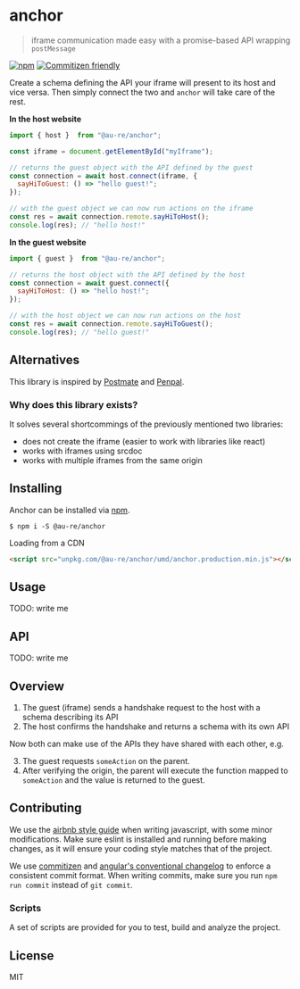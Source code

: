 [npm-url]: https://www.npmjs.com/package/@au-re/anchor
[npm-image]: https://badge.fury.io/js/postmate.svg
[commitizen-url]: http://commitizen.github.io/cz-cli/
[commitizen-image]: https://img.shields.io/badge/commitizen-friendly-brightgreen.svg

# anchor

> iframe communication made easy with a promise-based API wrapping `postMessage`

[![npm][npm-image]][npm-url]
[![Commitizen friendly][commitizen-image]][commitizen-url]

Create a schema defining the API your iframe will present to its host and vice versa. Then simply connect the two and `anchor` will take care of the rest.

**In the host website**

```js
import { host }  from "@au-re/anchor";

const iframe = document.getElementById("myIframe");

// returns the guest object with the API defined by the guest
const connection = await host.connect(iframe, {
  sayHiToGuest: () => "hello guest!";
});

// with the guest object we can now run actions on the iframe
const res = await connection.remote.sayHiToHost();
console.log(res); // "hello host!"
```
**In the guest website**

```js
import { guest }  from "@au-re/anchor";

// returns the host object with the API defined by the host
const connection = await guest.connect({
  sayHiToHost: () => "hello host!";
});

// with the host object we can now run actions on the host
const res = await connection.remote.sayHiToGuest();
console.log(res); // "hello guest!"
```

## Alternatives

This library is inspired by [Postmate]() and [Penpal]().

### Why does this library exists?

It solves several shortcommings of the previously mentioned two libraries:

- does not create the iframe (easier to work with libraries like react)
- works with iframes using srcdoc
- works with multiple iframes from the same origin

## Installing

Anchor can be installed via [npm]().

```
$ npm i -S @au-re/anchor
```

Loading from a CDN

```html
<script src="unpkg.com/@au-re/anchor/umd/anchor.production.min.js"></script>
```

## Usage

TODO: write me

## API

TODO: write me

## Overview

1. The guest (iframe) sends a handshake request to the host with a schema describing its API
2. The host confirms the handshake and returns a schema with its own API

Now both can make use of the APIs they have shared with each other, e.g.

3. The guest requests `someAction` on the parent.
4. After verifying the origin, the parent will execute the function mapped to `someAction` and the value is returned to the guest.

## Contributing

We use the [airbnb style guide](https://github.com/airbnb/javascript) when writing javascript, with
some minor modifications. Make sure eslint is installed and running before making changes, as it
will ensure your coding style matches that of the project.

We use [commitizen](https://github.com/commitizen/cz-cli) and
[angular's conventional changelog](https://github.com/angular/angular.js/blob/master/DEVELOPERS.md#commits)
to enforce a consistent commit format. When writing commits, make sure you run `npm run commit`
instead of `git commit`.

### Scripts

A set of scripts are provided for you to test, build and analyze the project.

## License

MIT
